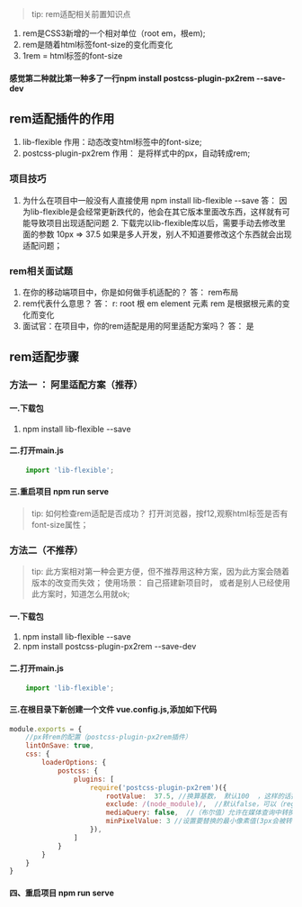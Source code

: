 > tip: rem适配相关前置知识点
1. rem是CSS3新增的一个相对单位（root em，根em);
2. rem是随着html标签font-size的变化而变化
3. 1rem = html标签的font-size


#### 感觉第二种就比第一种多了一行npm install postcss-plugin-px2rem --save-dev

## rem适配插件的作用
1. lib-flexible    作用：动态改变html标签中的font-size;
2. postcss-plugin-px2rem  作用： 是将样式中的px，自动转成rem;

### 项目技巧
1.  为什么在项目中一般没有人直接使用 npm install lib-flexible --save
    答： 因为lib-flexible是会经常更新跌代的，他会在其它版本里面改东西，这样就有可能导致项目出现适配问题
    2.  下载完以lib-flexible库以后，需要手动去修改里面的参数  10px  => 37.5 
    如果是多人开发，别人不知道要修改这个东西就会出现适配问题；

### rem相关面试题
1.  在你的移动端项目中，你是如何做手机适配的？
    答： rem布局
2. rem代表什么意思？
    答：  r: root 根  em   element 元素
    rem 是根据根元素的变化而变化 
3. 面试官：在项目中，你的rem适配是用的阿里适配方案吗？
    答： 是


##  rem适配步骤

### 方法一 ： 阿里适配方案（推荐）
#### 一.下载包
1. npm install lib-flexible --save

#### 二.打开main.js 
```javascript
    import 'lib-flexible';
``` 

#### 三.重启项目  npm run serve

> tip: 如何检查rem适配是否成功？
>  打开浏览器，按f12,观察html标签是否有font-size属性；

### 方法二（不推荐）
>tip: 此方案相对第一种会更方便，但不推荐用这种方案，因为此方案会随着版本的改变而失效；
> 使用场景： 自己搭建新项目时， 或者是别人已经使用此方案时，知道怎么用就ok;

#### 一.下载包
1. npm install lib-flexible --save
2. npm install postcss-plugin-px2rem --save-dev

#### 二.打开main.js 
```javascript
    import 'lib-flexible';
``` 

#### 三.在根目录下新创建一个文件 vue.config.js,添加如下代码
```javascript
module.exports = {
    //px转rem的配置（postcss-plugin-px2rem插件）
    lintOnSave: true,
    css: {
        loaderOptions: {
            postcss: {
                plugins: [
                    require('postcss-plugin-px2rem')({
                        rootValue:  37.5, //换算基数， 默认100  ，这样的话把根标签的字体规定为1rem为50px,这样就可以从设计稿上量出多少个px直接在代码中写多上px了。
                        exclude: /(node_module)/,  //默认false，可以（reg）利用正则表达式排除某些文件夹的方法，例如/(node_module)/ 。如果想把前端UI框架内的px也转换成rem，请把此属性设为默认值
                        mediaQuery: false,  //（布尔值）允许在媒体查询中转换px。
                        minPixelValue: 3 //设置要替换的最小像素值(3px会被转rem)。 默认 0
                    }),
                ]
            }
        }
    }
}
```

#### 四、重启项目 npm run serve